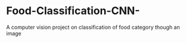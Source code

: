 # Food-Classification-CNN-
A computer vision project on classification of food category though an image
